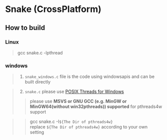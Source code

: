 # Snake (CrossPlatform)

## How to build

### Linux
>gcc snake.c -lpthread

### windows

> 1. `snake_windows.c` file is the code using windowsapis and can be built directly

> 2. `snake.c` please use [POSIX Threads for Windows](https://sourceforge.net/projects/pthreads4w/)
>> please use **MSVS or GNU GCC (e.g. MinGW or MinGW64(without win32pthreads)) supported** for pthreads4w support

>>gcc snake.c -I`${The Dir of pthreads4w}`<br>
replace `${The Dir of pthreads4w}` according to your own setting